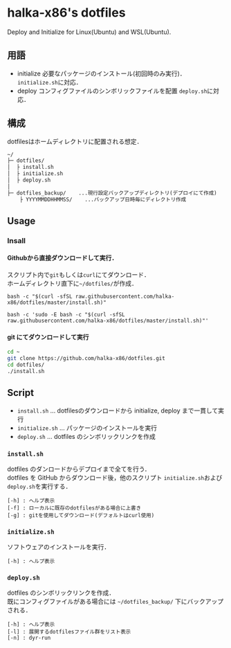 # halka-x86's dotfiles

Deploy and Initialize for Linux(Ubuntu) and WSL(Ubuntu).

## 用語

- initialize
  必要なパッケージのインストール(初回時のみ実行)．
  `initialize.sh`に対応．
- deploy
  コンフィグファイルのシンボリックファイルを配置
  `deploy.sh`に対応．

## 構成

dotfilesはホームディレクトリに配置される想定．

```txt
~/
├─ dotfiles/
│  ├ install.sh
│  ├ initialize.sh
│  ├ deploy.sh
│
├─ dotfiles_backup/    ...現行設定バックアップディレクトリ(デプロイにて作成)
    ├ YYYYMMDDHHMMSS/    ...バックアップ日時毎にディレクトリ作成

```

## Usage

### Insall

#### Githubから直接ダウンロードして実行．

スクリプト内で`git`もしくは`curl`にてダウンロード．  
ホームディレクトリ直下に`~/dotfiles/`が作成．

```bash:bash
bash -c "$(curl -sfSL raw.githubusercontent.com/halka-x86/dotfiles/master/install.sh)"
```

```bash:fish
bash -c 'sudo -E bash -c "$(curl -sfSL raw.githubusercontent.com/halka-x86/dotfiles/master/install.sh)"'
```

#### git にてダウンロードして実行

```bash
cd ~
git clone https://github.com/halka-x86/dotfiles.git
cd dotfiles/
./install.sh
```

## Script

- `install.sh`    ... dotfilesのダウンロードから initialize, deploy まで一貫して実行
- `initialize.sh` ... パッケージのインストールを実行
- `deploy.sh`     ... dotfiles のシンボリックリンクを作成



### `install.sh`

dotfiles のダンロードからデプロイまで全てを行う．  
dotfiles を GitHub からダウンロード後，他のスクリプト `initialize.sh`および `deploy.sh`を実行する．

```txt:Option
[-h] : ヘルプ表示
[-f] : ローカルに既存のdotfilesがある場合に上書き
[-g] : gitを使用してダウンロード(デフォルトはcurl使用)
```


### `initialize.sh`

ソフトウェアのインストールを実行．  

```txt:Option
[-h] : ヘルプ表示
```


### `deploy.sh`

dotfiles のシンボリックリンクを作成．  
既にコンフィグファイルがある場合には `~/dotfiles_backup/` 下にバックアップされる．

```txt:Option
[-h] : ヘルプ表示
[-l] : 展開するdotfilesファイル群をリスト表示
[-n] : dyr-run
```
